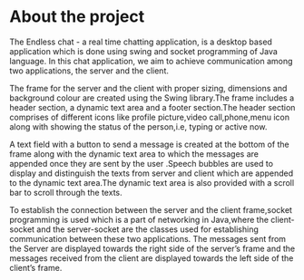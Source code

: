 # About the project

The Endless chat - a real time chatting application, is a desktop based application which is done using swing and socket programming of Java language.
In this chat application, we aim to achieve communication among two applications, the server and the client.

The frame for the server and the client with proper sizing, dimensions and background colour are created using the Swing library.The frame includes a header section, a dynamic text area and a footer section.The header section comprises of different icons like profile picture,video call,phone,menu icon along with  showing the status of the person,i.e, typing or active now.

A text field with a button to send a message is created at the bottom of the frame along with the dynamic text area to which the messages are appended once they are sent by the user .Speech bubbles are used to display and distinguish  the texts from server and client  which are appended to the dynamic text area.The dynamic text area is also provided with a scroll bar to scroll through the texts.

To establish the connection between  the server and the client frame,socket programming is used which is a part of networking in Java,where the client-socket and the server-socket are the classes used for establishing communication between these two applications. The messages sent from the Server are displayed towards the right side of the server’s frame and the messages received from the client are displayed towards the left side of the client’s frame. 
